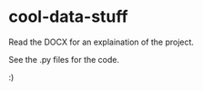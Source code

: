 # cool-data-stuff

Read the DOCX for an explaination of the project. 

See the .py files for the code. 

:)
